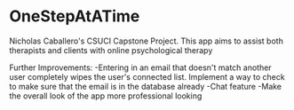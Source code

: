 # OneStepAtATime
Nicholas Caballero's CSUCI Capstone Project. This app aims to assist both therapists and clients with online psychological therapy 

Further Improvements:
-Entering in an email that doesn't match another user completely wipes the user's connected list. Implement a way to check to make sure that the email is in the database already
-Chat feature
-Make the overall look of the app more professional looking

